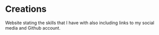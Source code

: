 # Creations

Website stating the skills that I have with also including links to my social media and Github account.
